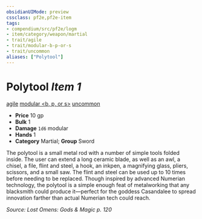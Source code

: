 ```yaml
---
obsidianUIMode: preview
cssclass: pf2e,pf2e-item
tags:
- compendium/src/pf2e/logm
- item/category/weapon/martial
- trait/agile
- trait/modular-b-p-or-s
- trait/uncommon
aliases: ["Polytool"]
---
```

# Polytool *Item 1*  
[agile](/rules/traits/agile.md)  [modular <b, p, or s>](/rules/traits/modular-logm.md)  [uncommon](/rules/traits/uncommon.md)  

- **Price** 10 gp
- **Bulk** 1
- **Damage** `1d6` modular
- **Hands** 1
- **Category** Martial; **Group** Sword 

The polytool is a small metal rod with a number of simple tools folded inside. The user can extend a long ceramic blade, as well as an awl, a chisel, a file, flint and steel, a hook, an inkpen, a magnifying glass, pliers, scissors, and a small saw. The flint and steel can be used up to 10 times before needing to be replaced. Though inspired by advanced Numerian technology, the polytool is a simple enough feat of metalworking that any blacksmith could produce it—perfect for the goddess Casandalee to spread innovation farther than actual Numerian tech could reach.

*Source: Lost Omens: Gods & Magic p. 120*
